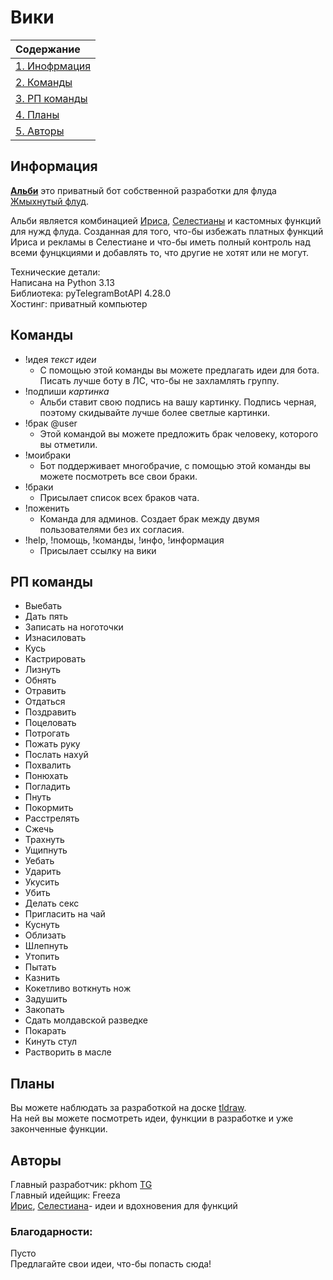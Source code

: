 # Вики

| Содержание                   |
| :--------------------------- |
| [1. Инофрмация](#информация) |
| [2. Команды](#команды)       |
| [3. РП команды](#рп-команды) |
| [4. Планы](#планы)           |
| [5. Авторы](#авторы)         |

## Информация

**[Альби](t.me/albiNeko_bot)** это приватный бот собственной разработки для флуда [Жмыхнутый флуд](t.me/g003pk).

Альби является комбинацией [Ириса](t.me/iris_cm_bot), [Селестианы](t.me/celestianabot) и кастомных функций для нужд флуда. Созданная для того, что-бы избежать платных функций Ириса и рекламы в Селестиане и что-бы иметь полный контроль над всеми фунцкциями и добавлять то, что другие не хотят или не могут.

Технические детали:\
Написана на Python 3.13\
Библиотека: pyTelegramBotAPI 4.28.0\
Хостинг: приватный компьютер

## Команды

* !идея _текст идеи_
	* С помощью этой команды вы можете предлагать идеи для бота. Писать лучше боту в ЛС, что-бы не захламлять группу.
* !подпиши _картинка_
	* Альби ставит свою подпись на вашу картинку. Подпись черная, поэтому скидывайте лучше более светлые картинки.
* !брак @user
	* Этой командой вы можете предложить брак человеку, которого вы отметили.
* !моибраки
	* Бот поддерживает многобрачие, с помощью этой команды вы можете посмотреть все свои браки.
* !браки
	* Присылает список всех браков чата.
* !поженить
	* Команда для админов. Создает брак между двумя пользователями без их согласия.
* !help, !помощь, !команды, !инфо, !информация
	* Присылает ссылку на вики

## РП команды

- Выебать
- Дать пять
- Записать на ноготочки
- Изнасиловать
- Кусь
- Кастрировать
- Лизнуть
- Обнять
- Отравить
- Отдаться
- Поздравить
- Поцеловать
- Потрогать
- Пожать руку
- Послать наxуй
- Похвалить
- Понюхать
- Погладить
- Пнуть
- Покормить
- Расстрелять
- Сжечь
- Трахнуть
- Ущипнуть
- Уебать
- Ударить
- Укусить
- Убить
- Делать секс
- Пригласить на чай
- Куснуть
- Облизать
- Шлепнуть
- Утопить
- Пытать
- Казнить
- Кокетливо воткнуть нож
- Задушить
- Закопать
- Сдать молдавской разведке
- Покарать
- Кинуть стул
- Растворить в масле

## Планы

Вы можете наблюдать за разработкой на доске [tldraw](https://www.tldraw.com/f/uJiqF5548FrVCfEl_P2WN?d=v2488.-1289.6206.3636.page).\
На ней вы можете посмотреть идеи, функции в разработке и уже законченные функции.


## Авторы

Главный разработчик: pkhom [TG](t.me/p_khom)\
Главный идейщик: Freeza\
[Ирис](t.me/iris_cm_bot), [Селестиана](t.me/celestianabot)- идеи и вдохновения для функций


### Благодарности:

Пусто\
Предлагайте свои идеи, что-бы попасть сюда!